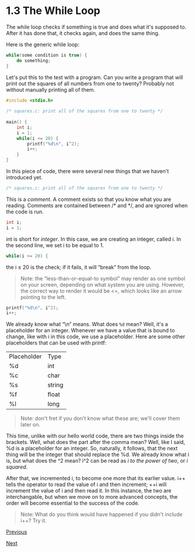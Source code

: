 # 1.3 The While Loop
The while loop checks if something is true and does what it's supposed to. After it has done that, it checks again, and does the same thing.

Here is the generic while loop:

```c
while(some condition is true) {
  	do something;
}
```

Let's put this to the test with a program. Can you write a program that will print out the squares of all numbers from one to twenty? Probably not without manually printing all of them.

```c
#include <stdio.h>
    
/* squares.c: print all of the squares from one to twenty */
    
main() {
  	int i;
   	i = 1;
   	while(i <= 20) {
   		printf("%d\n", i^2);
   		i++;
   	}
}
```

In this piece of code, there were several new things that we haven't introduced yet.

```c
/* squares.c: print all of the squares from one to twenty */
```

This is a _comment_. A comment exists so that you know what you are reading. Comments are contained between /\* and \*/, and are ignored when the code is run.

```c
int i;
i = 1;
```

int is short for _integer_. In this case, we are creating an integer, called i. In the second line, we set i to be equal to 1.

```c
while(i <= 20) {
```
the i ≤ 20 is the check; if it fails, it will “break” from the loop.

> Note: the “less-than-or-equal-to symbol” may render as one symbol on your screen, depending on what system you are using. However, the correct way to render it would be <=, which looks like an arrow pointing to the left.

```c
printf("%d\n", i^2);
i++;
```

We already know what “\\n” means. What does `%d` mean? Well, it's a placeholder for an integer. Whenever we have a value that is bound to change, like with i in this code, we use a placeholder. Here are some other placeholders that can be used with printf:

|     |     |
| --- | --- |
| Placeholder | Type |
| %d  | int |
| %c  | char |
| %s  | string |
| %f  | float |
| %l  | long |

> Note: don't fret if you don't know what these are; we'll cover them later on.

This time, unlike with our hello world code, there are two things inside the brackets. Well, what does the part after the comma mean? Well, like I said, %d is a placeholder for an integer. So, naturally, it follows, that the next thing will be the integer that should replace the %d. We already know what i is, but what does the ^2 mean? i^2 can be read as _i to the power of two_, or _i squared_.

After that, we incremented i, to become one more that its earlier value. i++ tells the operator to read the value of i and then increment; ++i will increment the value of i and then read it. In this instance, the two are interchangable, but when we move on to more advanced concepts, the order will become essential to the success of the code.

> Note: What do you think would have happened if you didn't include i++? Try it.

[Previous](1.2%20Hello%20World%20Breakdown.md)

[Next](1.4%20The%20For%20Loop.md)

